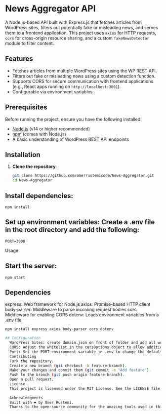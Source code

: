 # News Aggregator API

A Node.js-based API built with Express.js that fetches articles from WordPress sites, filters out potentially fake or misleading news, and serves them to a frontend application. This project uses `axios` for HTTP requests, `cors` for cross-origin resource sharing, and a custom `fakeNewsDetector` module to filter content.

## Features
- Fetches articles from multiple WordPress sites using the WP REST API.
- Filters out fake or misleading news using a custom detection function.
- Supports CORS for secure communication with frontend applications (e.g., React apps running on `http://localhost:3001`).
- Configurable via environment variables.

## Prerequisites
Before running the project, ensure you have the following installed:
- [Node.js](https://nodejs.org/) (v14 or higher recommended)
- [npm](https://www.npmjs.com/) (comes with Node.js)
- A basic understanding of WordPress REST API endpoints

## Installation
1. **Clone the repository**:
   ```bash
   git clone https://github.com/omerrustemicode/News-Aggregator.git
   cd News-Aggregator

## Install dependencies:
    npm install
## Set up environment variables: Create a .env file in the root directory and add the following:
    PORT=3000
Usage
## Start the server:
    npm start
## Dependencies
  express: Web framework for Node.js
  axios: Promise-based HTTP client
  body-parser: Middleware to parse incoming request bodies
  cors: Middleware for enabling CORS
  dotenv: Loads environment variables from a .env file
  ```bash
  npm install express axios body-parser cors dotenv

## Configuration
    WordPress Sites: create domain.json on front of folder and add all wordpress sites [ domain.com, domain1.com ]
    CORS: Adjust the whitelist in the corsOptions object to allow additional origins.
    Port: Set the PORT environment variable in .env to change the default port.
    Contributing
    Fork the repository.
    Create a new branch (git checkout -b feature-branch).
    Make your changes and commit them (git commit -m "Add feature").
    Push to the branch (git push origin feature-branch).
    Open a pull request.
    License
    This project is licensed under the MIT License. See the LICENSE file for details.
    
    Acknowledgments
    Built with ❤️ by Omer Rustemi.
    Thanks to the open-source community for the amazing tools used in this project.
